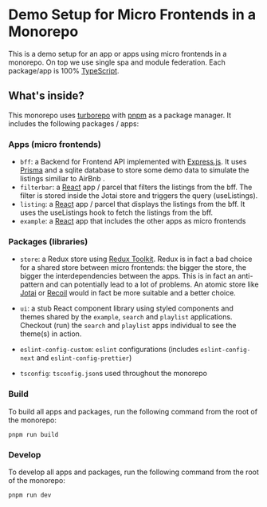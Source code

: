# Demo Setup for Micro Frontends in a Monorepo

This is a demo setup for an app or apps using micro frontends in a monorepo. On top we use single spa and module federation. Each package/app is 100% [TypeScript](https://www.typescriptlang.org/).

## What's inside?

This monorepo uses [turborepo](https://turbo.build/) with [pnpm](https://pnpm.io) as a package manager. It includes the following packages / apps:

### Apps (micro frontends)

- `bff`: a Backend for Frontend API implemented with [Express.js](https://expressjs.com/). It uses [Prisma](https://www.prisma.io/) and a sqlite database to store some demo data to simulate the listings similiar to AirBnb .
- `filterbar`: a [React](https://react.dev/) app / parcel that filters the listings from the bff. The filter is stored inside the Jotai store and triggers the query (useListings).
- `listing`: a [React](https://react.dev/) app / parcel that displays the listings from the bff. It uses the useListings hook to fetch the listings from the bff.
- `example`: a [React](https://react.dev/) app that includes the other apps as micro frontends

### Packages (libraries)

- `store`: a Redux store using [Redux Toolkit](https://redux-toolkit.js.org/). Redux is in fact a bad choice for a shared store between micro frontends: the bigger the store, the bigger the interdependencies between the apps. This is in fact an anti-pattern and can potentially lead to a lot of problems. An atomic store like [Jotai](https://jotai.org/) or [Recoil](https://recoiljs.org/) would in fact be more suitable and a better choice.

- `ui`: a stub React component library using styled components and themes shared by the `example`, `search` and `playlist` applications. Checkout (run) the `search` and `playlist` apps individual to see the theme(s) in action.
- `eslint-config-custom`: `eslint` configurations (includes `eslint-config-next` and `eslint-config-prettier`)
- `tsconfig`: `tsconfig.json`s used throughout the monorepo

### Build

To build all apps and packages, run the following command from the root of the monorepo:

```
pnpm run build
```

### Develop

To develop all apps and packages, run the following command from the root of the monorepo:

```
pnpm run dev
```
